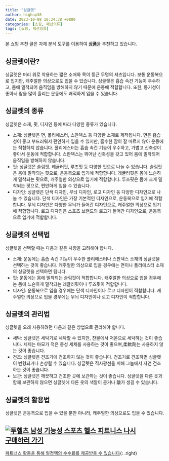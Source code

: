 ```yaml
---
title: "싱글렛"
author: highup38
date: 2023-10-08 10:34:38 +0800
categories: [쇼핑, 패션의류]
tags: [쇼핑, 패션의류]
---
```


본 쇼핑 추천 글은 자체 분석 도구를 이용하여 [**상품**](https://link.coupang.com/a/bao1ui)을 추천하고 있습니다.

## 싱글렛이란?

싱글렛은 머리 위로 착용하는 짧은 소매와 목이 둥근 무명의 셔츠입니다. 보통 운동복으로 입지만, 캐주얼한 의상으로도 입을 수 있습니다. 싱글렛은 흡습 속건 기능이 우수하고, 몸에 밀착되어 움직임을 방해하지 않기 때문에 운동에 적합합니다. 또한, 통기성이 좋아서 땀을 많이 흘리는 운동에도 쾌적하게 입을 수 있습니다.

## 싱글렛의 종류

싱글렛은 소재, 핏, 디자인 등에 따라 다양한 종류가 있습니다.

* 소재: 싱글렛은 면, 폴리에스터, 스판덱스 등 다양한 소재로 제작됩니다. 면은 흡습성이 좋고 부드러워서 편안하게 입을 수 있지만, 흡수한 땀이 잘 마르지 않아 운동에는 적합하지 않습니다. 폴리에스터는 흡습 속건 기능이 우수하고, 가볍고 신축성이 좋아서 운동에 적합합니다. 스판덱스는 뛰어난 신축성을 갖고 있어 몸에 밀착되어 움직임을 방해하지 않습니다.
* 핏: 싱글렛은 슬림핏, 레귤러핏, 루즈핏 등 다양한 핏으로 나눌 수 있습니다. 슬림핏은 몸에 밀착되는 핏으로, 운동복으로 입기에 적합합니다. 레귤러핏은 몸에 느슨하게 밀착되는 핏으로, 캐주얼한 의상으로 입기에 적합합니다. 루즈핏은 몸에 크게 밀착되는 핏으로, 편안하게 입을 수 있습니다.
* 디자인: 싱글렛은 단색 디자인, 무늬 디자인, 로고 디자인 등 다양한 디자인으로 나눌 수 있습니다. 단색 디자인은 가장 기본적인 디자인으로, 운동복으로 입기에 적합합니다. 무늬 디자인은 다양한 무늬가 들어간 디자인으로, 캐주얼한 의상으로 입기에 적합합니다. 로고 디자인은 스포츠 브랜드의 로고가 들어간 디자인으로, 운동복으로 입기에 적합합니다.

## 싱글렛의 선택법

싱글렛을 선택할 때는 다음과 같은 사항을 고려해야 합니다.

* 소재: 운동에는 흡습 속건 기능이 우수한 폴리에스터나 스판덱스 소재의 싱글렛을 선택하는 것이 좋습니다. 캐주얼한 의상으로 입을 경우에는 면이나 폴리에스터 소재의 싱글렛을 선택하면 됩니다.
* 핏: 운동에는 몸에 밀착되는 슬림핏이 적합합니다. 캐주얼한 의상으로 입을 경우에는 몸에 느슨하게 밀착되는 레귤러핏이나 루즈핏이 적합합니다.
* 디자인: 운동복으로 입을 경우에는 단색 디자인이나 로고 디자인이 적합합니다. 캐주얼한 의상으로 입을 경우에는 무늬 디자인이나 로고 디자인이 적합합니다.

## 싱글렛의 관리법

싱글렛을 오래 사용하려면 다음과 같은 방법으로 관리해야 합니다.

* 세탁: 싱글렛은 세탁기로 세탁할 수 있지만, 찬물에서 저온으로 세탁하는 것이 좋습니다. 세제는 마모가 적은 중성 세제를 사용하는 것이 좋으며,柔軟劑는 사용하지 않는 것이 좋습니다.
* 건조: 싱글렛은 건조기에 건조하지 않는 것이 좋습니다. 건조기로 건조하면 싱글렛이 변형되거나 손상될 수 있습니다. 싱글렛은 직사광선을 피해 그늘에서 자연 건조하는 것이 좋습니다.
* 보관: 싱글렛은 깨끗하고 건조한 곳에 보관하는 것이 좋습니다. 싱글렛을 다른 옷과 함께 보관하지 않으면 싱글렛에 다른 옷의 색깔이 묻거나 皺가 생길 수 있습니다.

## 싱글렛의 활용법

싱글렛은 운동복으로 입을 수 있을 뿐만 아니라, 캐주얼한 의상으로도 입을 수 있습니다.


[![투헬츠 남성 기능성 스포츠 헬스 피트니스 나시](https://thumbnail6.coupangcdn.com/thumbnails/remote/230x230ex/image/vendor_inventory/f6ad/769706a08b5b960a1f14bde8e4ea03ea3971b5ca199960ad9e4c9f2e525b.png "투헬츠 남성 기능성 스포츠 헬스 피트니스 나시")](https://link.coupang.com/re/AFFSDP?lptag=AF1030537&subid=&pageKey=7381820341&traceid=V0-153&itemId=19065580438&vendorItemId=86188385313)
<br>
[**구매하러 가기**](https://link.coupang.com/re/AFFSDP?lptag=AF1030537&subid=&pageKey=7381820341&traceid=V0-153&itemId=19065580438&vendorItemId=86188385313)
---
[파트너스 활동을 통해 일정액의 수수료를 제공받을 수 있습니다](https://link.coupang.com/a/bao1ui){: .right}